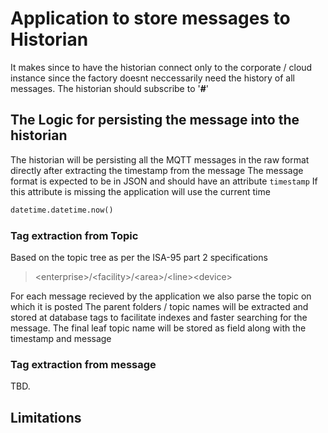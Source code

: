 # Application to store messages to Historian 

It makes since to have the historian connect only to the corporate / cloud instance since the factory doesnt neccessarily need the history of all messages. The historian should  subscribe to '**#**' 


## The Logic for persisting the message into the historian
The historian will be persisting all the MQTT messages in the raw format directly after extracting the timestamp from the message
The message format is expected to be in JSON and should have an attribute `timestamp`
If this attribute is missing the application will use the current time 
```python
datetime.datetime.now()
```

### Tag extraction from Topic
Based on the topic tree as per the ISA-95 part 2 specifications
> \<enterprise\>/\<facility\>/\<area\>/\<line\>\<device\>

For each message recieved by the application we also parse the topic on which it is posted
The parent folders / topic names will be extracted and stored at database tags to facilitate indexes and faster searching for the message.
The final leaf topic name will be stored as field along with the timestamp and message 


### Tag extraction from message
TBD.


## Limitations 

